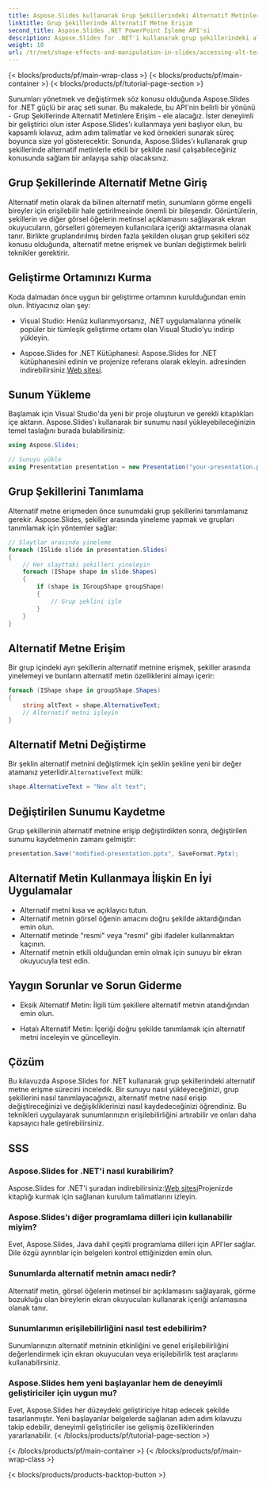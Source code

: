 ```yaml
---
title: Aspose.Slides kullanarak Grup Şekillerindeki Alternatif Metinlere Erişim
linktitle: Grup Şekillerinde Alternatif Metne Erişim
second_title: Aspose.Slides .NET PowerPoint İşleme API'si
description: Aspose.Slides for .NET'i kullanarak grup şekillerindeki alternatif metne nasıl erişeceğinizi öğrenin. Kod örnekleri içeren adım adım kılavuz.
weight: 10
url: /tr/net/shape-effects-and-manipulation-in-slides/accessing-alt-text-group-shapes/
---
```


{< blocks/products/pf/main-wrap-class >}
{< blocks/products/pf/main-container >}
{< blocks/products/pf/tutorial-page-section >}


Sunumları yönetmek ve değiştirmek söz konusu olduğunda Aspose.Slides for .NET güçlü bir araç seti sunar. Bu makalede, bu API'nin belirli bir yönünü - Grup Şekillerinde Alternatif Metinlere Erişim - ele alacağız. İster deneyimli bir geliştirici olun ister Aspose.Slides'ı kullanmaya yeni başlıyor olun, bu kapsamlı kılavuz, adım adım talimatlar ve kod örnekleri sunarak süreç boyunca size yol gösterecektir. Sonunda, Aspose.Slides'ı kullanarak grup şekillerinde alternatif metinlerle etkili bir şekilde nasıl çalışabileceğiniz konusunda sağlam bir anlayışa sahip olacaksınız.

## Grup Şekillerinde Alternatif Metne Giriş

Alternatif metin olarak da bilinen alternatif metin, sunumların görme engelli bireyler için erişilebilir hale getirilmesinde önemli bir bileşendir. Görüntülerin, şekillerin ve diğer görsel öğelerin metinsel açıklamasını sağlayarak ekran okuyucuların, görselleri göremeyen kullanıcılara içeriği aktarmasına olanak tanır. Birlikte gruplandırılmış birden fazla şekilden oluşan grup şekilleri söz konusu olduğunda, alternatif metne erişmek ve bunları değiştirmek belirli teknikler gerektirir.

## Geliştirme Ortamınızı Kurma

Koda dalmadan önce uygun bir geliştirme ortamının kurulduğundan emin olun. İhtiyacınız olan şey:

- Visual Studio: Henüz kullanmıyorsanız, .NET uygulamalarına yönelik popüler bir tümleşik geliştirme ortamı olan Visual Studio'yu indirip yükleyin.

-  Aspose.Slides for .NET Kütüphanesi: Aspose.Slides for .NET kütüphanesini edinin ve projenize referans olarak ekleyin. adresinden indirebilirsiniz.[Web sitesi](https://reference.aspose.com/slides/net/).

## Sunum Yükleme

Başlamak için Visual Studio'da yeni bir proje oluşturun ve gerekli kitaplıkları içe aktarın. Aspose.Slides'ı kullanarak bir sunumu nasıl yükleyebileceğinizin temel taslağını burada bulabilirsiniz:

```csharp
using Aspose.Slides;

// Sunuyu yükle
using Presentation presentation = new Presentation("your-presentation.pptx");
```

## Grup Şekillerini Tanımlama

Alternatif metne erişmeden önce sunumdaki grup şekillerini tanımlamanız gerekir. Aspose.Slides, şekiller arasında yineleme yapmak ve grupları tanımlamak için yöntemler sağlar:

```csharp
// Slaytlar arasında yineleme
foreach (ISlide slide in presentation.Slides)
{
    // Her slayttaki şekilleri yineleyin
    foreach (IShape shape in slide.Shapes)
    {
        if (shape is IGroupShape groupShape)
        {
            // Grup şeklini işle
        }
    }
}
```

## Alternatif Metne Erişim

Bir grup içindeki ayrı şekillerin alternatif metnine erişmek, şekiller arasında yinelemeyi ve bunların alternatif metin özelliklerini almayı içerir:

```csharp
foreach (IShape shape in groupShape.Shapes)
{
    string altText = shape.AlternativeText;
    // Alternatif metni işleyin
}
```

## Alternatif Metni Değiştirme

 Bir şeklin alternatif metnini değiştirmek için şeklin şekline yeni bir değer atamanız yeterlidir.`AlternativeText` mülk:

```csharp
shape.AlternativeText = "New alt text";
```

## Değiştirilen Sunumu Kaydetme

Grup şekillerinin alternatif metnine erişip değiştirdikten sonra, değiştirilen sunumu kaydetmenin zamanı gelmiştir:

```csharp
presentation.Save("modified-presentation.pptx", SaveFormat.Pptx);
```

## Alternatif Metin Kullanmaya İlişkin En İyi Uygulamalar

- Alternatif metni kısa ve açıklayıcı tutun.
- Alternatif metnin görsel öğenin amacını doğru şekilde aktardığından emin olun.
- Alternatif metinde "resmi" veya "resmi" gibi ifadeler kullanmaktan kaçının.
- Alternatif metnin etkili olduğundan emin olmak için sunuyu bir ekran okuyucuyla test edin.

## Yaygın Sorunlar ve Sorun Giderme

- Eksik Alternatif Metin: İlgili tüm şekillere alternatif metnin atandığından emin olun.

- Hatalı Alternatif Metin: İçeriği doğru şekilde tanımlamak için alternatif metni inceleyin ve güncelleyin.

## Çözüm

Bu kılavuzda Aspose.Slides for .NET kullanarak grup şekillerindeki alternatif metne erişme sürecini inceledik. Bir sunuyu nasıl yükleyeceğinizi, grup şekillerini nasıl tanımlayacağınızı, alternatif metne nasıl erişip değiştireceğinizi ve değişikliklerinizi nasıl kaydedeceğinizi öğrendiniz. Bu teknikleri uygulayarak sunumlarınızın erişilebilirliğini artırabilir ve onları daha kapsayıcı hale getirebilirsiniz.

## SSS

### Aspose.Slides for .NET'i nasıl kurabilirim?

 Aspose.Slides for .NET'i şuradan indirebilirsiniz:[Web sitesi](https://reference.aspose.com/slides/net/)Projenizde kitaplığı kurmak için sağlanan kurulum talimatlarını izleyin.

### Aspose.Slides'ı diğer programlama dilleri için kullanabilir miyim?

Evet, Aspose.Slides, Java dahil çeşitli programlama dilleri için API'ler sağlar. Dile özgü ayrıntılar için belgeleri kontrol ettiğinizden emin olun.

### Sunumlarda alternatif metnin amacı nedir?

Alternatif metin, görsel öğelerin metinsel bir açıklamasını sağlayarak, görme bozukluğu olan bireylerin ekran okuyucuları kullanarak içeriği anlamasına olanak tanır.

### Sunumlarımın erişilebilirliğini nasıl test edebilirim?

Sunumlarınızın alternatif metninin etkinliğini ve genel erişilebilirliğini değerlendirmek için ekran okuyucuları veya erişilebilirlik test araçlarını kullanabilirsiniz.

### Aspose.Slides hem yeni başlayanlar hem de deneyimli geliştiriciler için uygun mu?

Evet, Aspose.Slides her düzeydeki geliştiriciye hitap edecek şekilde tasarlanmıştır. Yeni başlayanlar belgelerde sağlanan adım adım kılavuzu takip edebilir, deneyimli geliştiriciler ise gelişmiş özelliklerinden yararlanabilir.
{< /blocks/products/pf/tutorial-page-section >}

{< /blocks/products/pf/main-container >}
{< /blocks/products/pf/main-wrap-class >}

{< blocks/products/products-backtop-button >}
